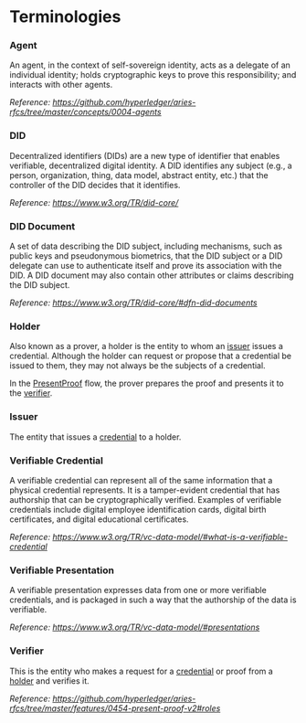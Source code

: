 # Terminologies

### Agent

An agent, in the context of self-sovereign identity, acts as a delegate of an individual identity; holds cryptographic keys to prove this responsibility; and interacts with other agents.

_Reference: https://github.com/hyperledger/aries-rfcs/tree/master/concepts/0004-agents_

### DID

Decentralized identifiers (DIDs) are a new type of identifier that enables verifiable, decentralized digital identity.
A DID identifies any subject (e.g., a person, organization, thing, data model, abstract entity, etc.) that the controller of the DID decides that it identifies.

_Reference: https://www.w3.org/TR/did-core/_

### DID Document

A set of data describing the DID subject, including mechanisms, such as public keys and pseudonymous biometrics, that the DID subject or a DID delegate can use to authenticate itself and prove its association with the DID.
A DID document may also contain other attributes or claims describing the DID subject.

_Reference: https://www.w3.org/TR/did-core/#dfn-did-documents_

### Holder

Also known as a prover, a holder is the entity to whom an [issuer](#issuer) issues a credential. Although the holder can request or propose that a credential be issued to them, they may not always be the subjects of a credential. 

In the [PresentProof](./00_what_is_hl_aries.md#8-presentproof-protocol) flow, the prover prepares the proof and presents it to the [verifier](#verifier).

### Issuer
The entity that issues a [credential](#verifiable-credential) to a holder.

### Verifiable Credential

A verifiable credential can represent all of the same information that a physical credential represents. It is a tamper-evident credential that has authorship that can be cryptographically verified.
Examples of verifiable credentials include digital employee identification cards, digital birth certificates, and digital educational certificates.

_Reference: https://www.w3.org/TR/vc-data-model/#what-is-a-verifiable-credential_


### Verifiable Presentation

A verifiable presentation expresses data from one or more verifiable credentials, and is packaged in such a way that the authorship of the data is verifiable.

_Reference: https://www.w3.org/TR/vc-data-model/#presentations_

### Verifier

This is the entity who makes a request for a [credential](#verifiable-credential) or proof from a [holder](#holder) and verifies it.

_Reference: https://github.com/hyperledger/aries-rfcs/tree/master/features/0454-present-proof-v2#roles_
